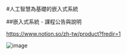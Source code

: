 #人工智慧為基礎的嵌入式系統

##嵌入式系統 - 課程公告與說明

https://www.notion.so/zh-tw/product?fredir=1

![image](https://github.com/bill920112/ITEE2024/assets/144580649/0672d4f7-7db3-4cd5-ae02-167d7cf5b1f5)
